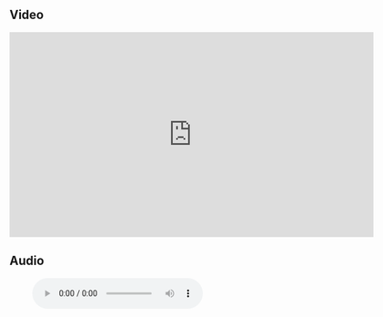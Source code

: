 ## Video

<iframe src="https://player.vimeo.com/video/665842189?h=46029d12f4&title=0&byline=0" width="640" height="360" frameborder="0" allow="autoplay; fullscreen; picture-in-picture" allowfullscreen></iframe>

## Audio

<figure class="wp-block-audio"><audio controls src="https://markmayberry.net/wp-content/uploads/bible-study/2022-01-09-pm-MM-Kickstarting-2022-Part-2.mp3"></audio></figure>
